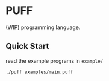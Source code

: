# PUFF

(WIP) programming language.

## Quick Start

read the example programs in ```example/```

```bash
./puff examples/main.puff
```
